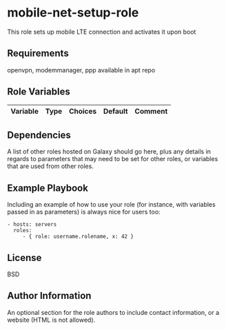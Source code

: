 mobile-net-setup-role
=========

This role sets up mobile LTE connection and activates it upon boot

Requirements
------------

openvpn, modemmanager, ppp available in apt repo

Role Variables
--------------

|Variable| Type| Choices|Default| Comment|
|--------|-----|--------|-------|--------|


Dependencies
------------

A list of other roles hosted on Galaxy should go here, plus any details in regards to parameters that may need to be set for other roles, or variables that are used from other roles.

Example Playbook
----------------

Including an example of how to use your role (for instance, with variables passed in as parameters) is always nice for users too:

    - hosts: servers
      roles:
         - { role: username.rolename, x: 42 }

License
-------

BSD

Author Information
------------------

An optional section for the role authors to include contact information, or a website (HTML is not allowed).
